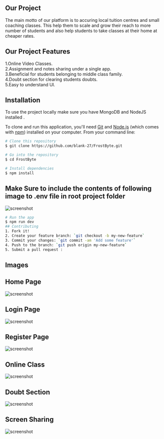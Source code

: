 ## Our Project
The main motto of our platform is to accuring local tuition centres and small coaching classes. This help them to scale and grow their reach to more number of students and also help students to take classes at their home at cheaper rates.

## Our Project Features

1.Online Video Classes.<br>
2.Assignment and notes sharing under a single app.<br>
3.Beneficial for students belonging to middle class family.<br>
4.Doubt section for clearing students doubts.<br>
5.Easy to understand UI.<br>


## Installation
To use the project locally make sure you have MongoDB and NodeJS installed .

To clone and run this application, you'll need [Git](https://git-scm.com) and [Node.js](https://nodejs.org/en/download/) (which comes with [npm](http://npmjs.com)) installed on your computer. From your command line:

```bash
# Clone this repository
$ git clone https://github.com/blank-27/FrostByte.git

# Go into the repository
$ cd FrostByte

# Install dependencies
$ npm install
```

## Make Sure to include the contents of following image to .env file in root project folder
![screenshot](https://media.discordapp.net/attachments/747033789586473033/752025393464344706/unknown.png)

```bash
# Run the app
$ npm run dev
## Contributing
1. Fork it!
2. Create your feature branch: `git checkout -b my-new-feature`
3. Commit your changes: `git commit -am 'Add some feature'`
4. Push to the branch: `git push origin my-new-feature`
5. Submit a pull request : 

```

## Images 
## Home Page
![screenshot](https://raw.githubusercontent.com/blank-27/FrostByte/master/public/im/1.png)
## Login Page
![screenshot](https://raw.githubusercontent.com/blank-27/FrostByte/master/public/im/2.png)
## Register Page
![screenshot](https://raw.githubusercontent.com/blank-27/FrostByte/master/public/im/3.png)
## Online Class
![screenshot](https://media.discordapp.net/attachments/747033789586473033/752031247651307571/room.png?width=757&height=426)
## Doubt Section
![screenshot](https://i.imgur.com/iCEF9G7.png)
## Screen Sharing
![screenshot](https://media.discordapp.net/attachments/747033789586473033/752034237116448829/unknown.png?width=802&height=426)
